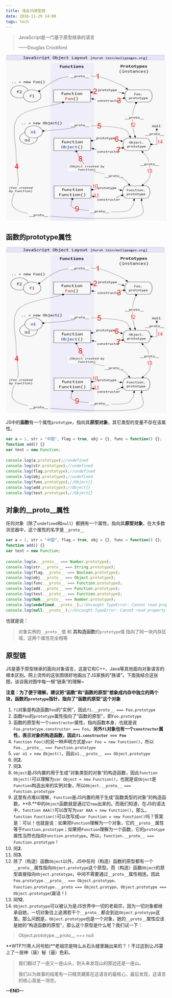 ```yaml
---
title: 浅谈JS原型链
date: 2016-11-29 14:00
tags: tech
---
```


> JavaScript是一门基于原型继承的语言
> 
> ——Douglas Crockford

![原型链示意图](/images/prototype/layout.jpg)

## 函数的prototype属性

![](../assets/images/posts/prototype/layout.jpg)

JS中的**函数**有一个属性`prototype`，指向其**原型对象**，其它类型的变量不存在该属性。

```javascript
var a = 1, str = "中国", flag = true, obj = {}, func = function() {};
function add() {}
var test = new Function;

console.log(a.prototype);//undefined
console.log(str.prototype);//undefined
console.log(flag.prototype);//undefined
console.log(obj.prototype);//undefined
console.log(func.prototype);//Object{}
console.log(add.prototype);//Object{}
console.log(test.prototype);//Object{}
```

## 对象的__proto__属性

任何对象（除了`undefined`和`null`）都拥有一个属性，指向其**原型对象**，在大多数浏览器中，这个属性的名字是`__proto__`


```javascript
var a = 1, str = "中国", flag = true, obj = {}, func = function() {};
function add() {}
var test = new Function;

console.log(a.__proto__ === Number.prototype);
console.log(str.__proto__ === String.prototype);
console.log(flag.__proto__ === Boolean.prototype);
console.log(obj.__proto__ === Object.prototype);
console.log(func.__proto__ === Function.prototype);
console.log(add.__proto__ === Function.prototype);
console.log(test.__proto__ === Function.prototype);
console.log(NaN.__proto__ === Number.prototype);
console.log(undefined.__proto__);//Uncaught TypeError: Cannot read property '__proto__' of undefined
console.log(null.__proto__);//Uncaught TypeError: Cannot read property '__proto__' of null
```

也就是说：

> 对象实例的`__proto__`值 和 **其构造函数**的`prototype`值 指向了同一块内存区域，这两个属性完全相等

## 原型链

JS是基于原型继承的面向对象语言，这是它和C++、Java等其他面向对象语言的根本区别。网上流传的这张图很好地画出了JS家族的“族谱”。下面我结合这张图，谈谈我对图中每一根“链条”的理解~

**注意：为了便于理解，建议把“函数”和“函数的原型”想象成内存中独立的两个块，函数的`prototype`指针，指向了“函数的原型”这个对象**

1. `f1`对象是构造函数`Foo`的“实例”，因此`f1.__proto__ === Foo.prototype`
2. 函数`Foo`的`prototype`属性指向了“函数的原型”，即`Foo.prototype`
3. 函数的原型有一个`constructor`属性，指向函数本身，也就是说`Foo.prototype.constructor === Foo`。**另外`f1`对象也有一个`constructor`属性，表示对象的构造函数，因此`f1.constructor === Foo`**
4. `function Foo()`的另一种声明方式是`var Foo = new Function()`，所以`Foo.__proto__ === Function.prototype`
5. `var o1 = new Object()`，因此`o1.__proto__ === Object.prototype`
6. 同**2.**
7. 同**3.**
8. `Object`是JS内置的用于生成“对象类型的对象”的构造函数，因此`function Object()`可以理解为`var Object = new Function()`，也就是说`Object`是`Function`构造出来的实例对象，所以`Object.__proto__ === Function.prototype`
9. 这里有点难以理解，`Function`是JS内置的用于生成“函数类型的对象”的构造函数，**8.**中的`Object`函数就是通过它`new`出来的。而我们知道，在JS的语法中，`function AAA()`可以改写为`var AAA = new Function()`，那么，`function Function()`可以改写成`var Function = new Function()`吗？答案是：可以！也就是说：如果把`Function`理解为一个对象，它的`__proto__`属性等于`Function.prototype`；如果把`Function`理解为一个函数，它的`prototype`属性当然也指向`Function.prototype`。所以，`Function.__proto__ === Function.prototype`！
10. 同**2.**
11. 同**3.**
12. 除了（构造）函数`Object`以外，JS中任何（构造）函数的原型都有一个`__proto__`属性指向`Object.prototype`这个原型。而（构造）函数`Object`的原型直接指向`Object.prototype`，中间不需要通过`__proto__`属性相连。因此`Foo.prototype.__proto__ === Object.prototype`、`Function.prototype.__proto === Object.protype`、`Object.prototype === Object.prototype`(废话！)
13. 同**12.**
14. `Object.prototype`可以被认为是JS世界中一切的老祖宗，因为一切对象都继承自她，一切对象往上追溯若干个`__proto__`都会到达`Object.prototype`这里。那么问题是，`Object.prototype`也是一个对象，她的`__proto__`属性应该是她的“构造函数的原型”，那么这个原型是什么呢？我们试一下：

  > Object.prototype.\_\_proto\_\_ === null

**WTF?!(黑人问号脸)**老祖宗是特么从石头缝里蹦出来的？！不过这到让JS蒙上了一层神（装）秘（逼）色彩。

> 我们翻过了一座又一座山头，到头来发现山的那边还是一座山。
>
> 我们以为故事的结尾有一只精灵藏匿在这语言的最核心，最后发现，这语言的核心竟是一场空。

**--END--**
